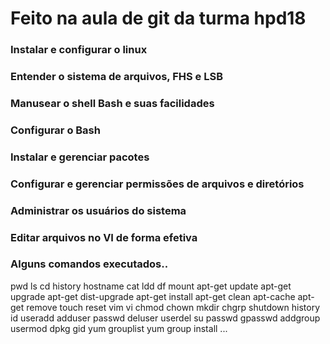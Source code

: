 # Feito na aula de git da turma hpd18
### Instalar e configurar o linux
### Entender o sistema de arquivos, FHS e LSB 
### Manusear o shell Bash e suas facilidades
### Configurar o Bash
### Instalar e gerenciar pacotes
### Configurar e gerenciar permissões de arquivos e diretórios
###  Administrar os usuários do sistema
### Editar arquivos no VI de forma efetiva
### Alguns comandos executados..
pwd
ls
cd
history
hostname
cat
ldd
df
mount
apt-get update
apt-get upgrade
apt-get dist-upgrade
apt-get install
apt-get clean
apt-cache
apt-get remove
touch
reset
vim
vi
chmod
chown
mkdir
chgrp
shutdown
history
id
useradd
adduser
passwd
deluser
userdel
su
passwd
gpasswd
addgroup
usermod
dpkg
gid
yum grouplist
yum group install
...
